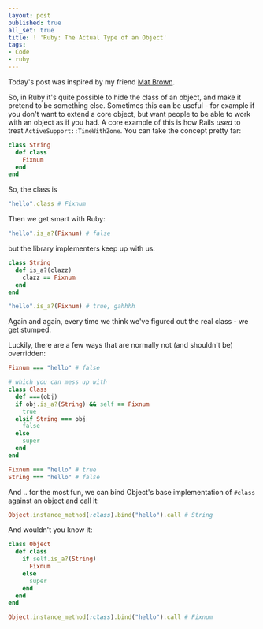 ```yaml
---
layout: post
published: true
all_set: true
title: ! 'Ruby: The Actual Type of an Object'
tags:
- Code
- ruby
---
```


Today's post was inspired by my friend [Mat Brown](https://github.com/outoftime).

So, in Ruby it's quite possible to hide the class of an object, and make it
pretend to be something else.  Sometimes this can be useful - for example if you
don't want to extend a core object, but want people to be able to work with an
object as if you had.  A core example of this is how Rails *used* to treat
`ActiveSupport::TimeWithZone`.  You can take the concept pretty far:

``` ruby
class String
  def class
    Fixnum
  end
end
```

So, the class is

``` ruby
"hello".class # Fixnum
```

Then we get smart with Ruby:

``` ruby
"hello".is_a?(Fixnum) # false
```

but the library implementers keep up with us:

``` ruby
class String
  def is_a?(clazz)
    clazz == Fixnum
  end
end

"hello".is_a?(Fixnum) # true, gahhhh
```

Again and again, every time we think we've figured out the real class - we get
stumped.

Luckily, there are a few ways that are normally not (and shouldn't be)
overridden:

``` ruby
Fixnum === "hello" # false

# which you can mess up with
class Class
  def ===(obj)
  if obj.is_a?(String) && self == Fixnum
    true
  elsif String === obj
    false
  else
    super
  end
end

Fixnum === "hello" # true
String === "hello" # false
```

And .. for the most fun, we can bind Object's base implementation of `#class`
against an object and call it:

``` ruby
Object.instance_method(:class).bind("hello").call # String
```

And wouldn't you know it:

``` ruby
class Object
  def class
    if self.is_a?(String)
      Fixnum
    else
      super
    end
  end
end

Object.instance_method(:class).bind("hello").call # Fixnum
```
